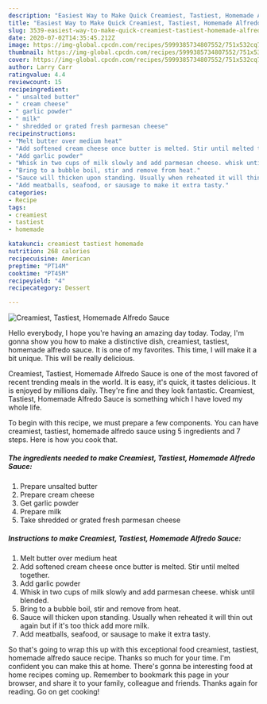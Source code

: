 ```yaml
---
description: "Easiest Way to Make Quick Creamiest, Tastiest, Homemade Alfredo Sauce"
title: "Easiest Way to Make Quick Creamiest, Tastiest, Homemade Alfredo Sauce"
slug: 3539-easiest-way-to-make-quick-creamiest-tastiest-homemade-alfredo-sauce
date: 2020-07-02T14:35:45.212Z
image: https://img-global.cpcdn.com/recipes/5999385734807552/751x532cq70/creamiest-tastiest-homemade-alfredo-sauce-recipe-main-photo.jpg
thumbnail: https://img-global.cpcdn.com/recipes/5999385734807552/751x532cq70/creamiest-tastiest-homemade-alfredo-sauce-recipe-main-photo.jpg
cover: https://img-global.cpcdn.com/recipes/5999385734807552/751x532cq70/creamiest-tastiest-homemade-alfredo-sauce-recipe-main-photo.jpg
author: Larry Carr
ratingvalue: 4.4
reviewcount: 15
recipeingredient:
- " unsalted butter"
- " cream cheese"
- " garlic powder"
- " milk"
- " shredded or grated fresh parmesan cheese"
recipeinstructions:
- "Melt butter over medium heat"
- "Add softened cream cheese once butter is melted. Stir until melted together."
- "Add garlic powder"
- "Whisk in two cups of milk slowly and add parmesan cheese. whisk until blended."
- "Bring to a bubble boil, stir and remove from heat."
- "Sauce will thicken upon standing. Usually when reheated it will thin out again but if it&#39;s too thick add more milk."
- "Add meatballs, seafood, or sausage to make it extra tasty."
categories:
- Recipe
tags:
- creamiest
- tastiest
- homemade

katakunci: creamiest tastiest homemade 
nutrition: 268 calories
recipecuisine: American
preptime: "PT14M"
cooktime: "PT45M"
recipeyield: "4"
recipecategory: Dessert

---
```



![Creamiest, Tastiest, Homemade Alfredo Sauce](https://img-global.cpcdn.com/recipes/5999385734807552/751x532cq70/creamiest-tastiest-homemade-alfredo-sauce-recipe-main-photo.jpg)

Hello everybody, I hope you're having an amazing day today. Today, I'm gonna show you how to make a distinctive dish, creamiest, tastiest, homemade alfredo sauce. It is one of my favorites. This time, I will make it a bit unique. This will be really delicious.

Creamiest, Tastiest, Homemade Alfredo Sauce is one of the most favored of recent trending meals in the world. It is easy, it's quick, it tastes delicious. It is enjoyed by millions daily. They're fine and they look fantastic. Creamiest, Tastiest, Homemade Alfredo Sauce is something which I have loved my whole life.




To begin with this recipe, we must prepare a few components. You can have creamiest, tastiest, homemade alfredo sauce using 5 ingredients and 7 steps. Here is how you cook that.

<!--inarticleads1-->

##### The ingredients needed to make Creamiest, Tastiest, Homemade Alfredo Sauce:

1. Prepare  unsalted butter
1. Prepare  cream cheese
1. Get  garlic powder
1. Prepare  milk
1. Take  shredded or grated fresh parmesan cheese




<!--inarticleads2-->

##### Instructions to make Creamiest, Tastiest, Homemade Alfredo Sauce:

1. Melt butter over medium heat
1. Add softened cream cheese once butter is melted. Stir until melted together.
1. Add garlic powder
1. Whisk in two cups of milk slowly and add parmesan cheese. whisk until blended.
1. Bring to a bubble boil, stir and remove from heat.
1. Sauce will thicken upon standing. Usually when reheated it will thin out again but if it&#39;s too thick add more milk.
1. Add meatballs, seafood, or sausage to make it extra tasty.




So that's going to wrap this up with this exceptional food creamiest, tastiest, homemade alfredo sauce recipe. Thanks so much for your time. I'm confident you can make this at home. There's gonna be interesting food at home recipes coming up. Remember to bookmark this page in your browser, and share it to your family, colleague and friends. Thanks again for reading. Go on get cooking!
